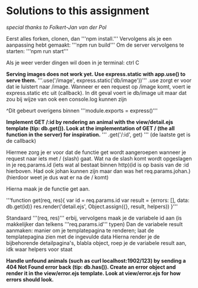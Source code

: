 # Solutions to this assignment
*special thanks to Folkert-Jan van der Pol*

Eerst alles forken, clonen, dan '''npm install.'''
Vervolgens als je een aanpassing hebt gemaakt: '''npm run build'''
Om de server vervolgens te starten: '''npm run start'''

Als je weer verder dingen wil doen in je terminal:  ctrl C

**Serving images does not work yet. Use express.static with app.use() to serve them.**
'''.use('/image', express.static('db/image'))'''
.use zorgt er voor dat ie luistert naar /image. Wanneer er een request op /image komt, voert ie express.static etc uit (callback).
In dit geval voert ie db/image uit maar dat zou bij wijze van ook een console.log kunnen zijn

^Dit gebeurt overigens binnen '''module.exports = express()'''

**Implement GET /:id by rendering an animal with the view/detail.ejs template (tip: db.get()). Look at the implementation of GET / (the all function in the server) for inspiration.**
'''  .get('/:id', get)  '''          (de laatste get is de callback)

  Hiermee zorg je er voor dat de functie get wordt aangeroepen wanneer je request naar iets met / (slash) gaat. Wat na de slash komt wordt opgeslagen in je req.params.id (iets wat al bestaat binnen http)(id is op basis van de :id hierboven. Had ook johan kunnen zijn maar dan was het req.params.johan.)(hierdoor weet je dus wat er na de / komt)

  Hierna maak je de functie get aan.

'''function get(req, res){
    var id = req.params.id
    var result = {errors: [], data: db.get(id)}
    res.render('detail.ejs', Object.assign({}, result, helpers))
   }'''

  Standaard '''(req, res)''' erbij, vervolgens maak je de variabele id aan (is makkelijker dan telkens '''req.params.id''' typen)
  Dan de variabele result aanmaken: manier om je templatepagina te renderen; laat de templatepagina zien met de ingevulde data
  Hierna render je de bijbehorende detailpagina's, blabla object, roep je de variabele result aan, idk waar helpers voor staat


  **Handle unfound animals (such as curl localhost:1902/123) by sending a 404 Not Found error back (tip: db.has()). Create an error object and render it in the view/error.ejs template. Look at view/error.ejs for how errors should look.**

  
